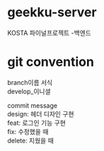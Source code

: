 # geekku-server
 KOSTA 파이널프로젝트 -백엔드

# git convention
branch이름 서식<br/>
develop_이니셜<br/>

commit message<br/>
design: 헤더 디자인 구현<br/>
feat: 로그인 기능 구현<br/>
fix: 수정했을 때<br/>
delete: 지웠을 때<br/>
